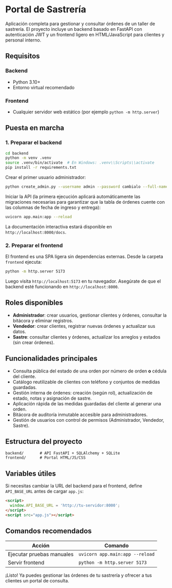 # Portal de Sastrería

Aplicación completa para gestionar y consultar órdenes de un taller de sastrería. El proyecto incluye un backend basado en FastAPI con autenticación JWT y un frontend ligero en HTML/JavaScript para clientes y personal interno.

## Requisitos

### Backend
- Python 3.10+
- Entorno virtual recomendado

### Frontend
- Cualquier servidor web estático (por ejemplo `python -m http.server`)

## Puesta en marcha

### 1. Preparar el backend

```bash
cd backend
python -m venv .venv
source .venv/bin/activate  # En Windows: .venv\\Scripts\\activate
pip install -r requirements.txt
```

Crear el primer usuario administrador:

```bash
python create_admin.py --username admin --password cambialo --full-name "Administrador"
```

Iniciar la API (la primera ejecución aplicará automáticamente las migraciones
necesarias para garantizar que la tabla de órdenes cuente con las columnas de
fecha de ingreso y entrega):

```bash
uvicorn app.main:app --reload
```

La documentación interactiva estará disponible en `http://localhost:8000/docs`.

### 2. Preparar el frontend

El frontend es una SPA ligera sin dependencias externas. Desde la carpeta `frontend` ejecuta:

```bash
python -m http.server 5173
```

Luego visita `http://localhost:5173` en tu navegador. Asegúrate de que el backend esté funcionando en `http://localhost:8000`.

## Roles disponibles

- **Administrador**: crear usuarios, gestionar clientes y órdenes, consultar la bitácora y eliminar registros.
- **Vendedor**: crear clientes, registrar nuevas órdenes y actualizar sus datos.
- **Sastre**: consultar clientes y órdenes, actualizar los arreglos y estados (sin crear órdenes).

## Funcionalidades principales

- Consulta pública del estado de una orden por número de orden **o** cédula del cliente.
- Catálogo reutilizable de clientes con teléfono y conjuntos de medidas guardadas.
- Gestión interna de órdenes: creación (según rol), actualización de estado, notas y asignación de sastre.
- Aplicación rápida de las medidas guardadas del cliente al generar una orden.
- Bitácora de auditoría inmutable accesible para administradores.
- Gestión de usuarios con control de permisos (Administrador, Vendedor, Sastre).

## Estructura del proyecto

```
backend/       # API FastAPI + SQLAlchemy + SQLite
frontend/      # Portal HTML/JS/CSS
```

## Variables útiles

Si necesitas cambiar la URL del backend para el frontend, define `API_BASE_URL` antes de cargar `app.js`:

```html
<script>
  window.API_BASE_URL = 'http://tu-servidor:8000';
</script>
<script src="app.js"></script>
```

## Comandos recomendados

| Acción | Comando |
|--------|---------|
| Ejecutar pruebas manuales | `uvicorn app.main:app --reload` |
| Servir frontend | `python -m http.server 5173` |

¡Listo! Ya puedes gestionar las órdenes de tu sastrería y ofrecer a tus clientes un portal de consulta.
